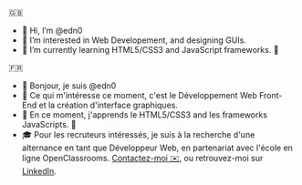 🇬🇧
- 👋 Hi, I’m @edn0
- 👀 I’m interested in Web Developement, and designing GUIs.
- 🌱 I’m currently learning HTML5/CSS3 and JavaScript frameworks. 🚀


🇫🇷
- 👋 Bonjour, je suis @edn0
- 👀 Ce qui m'intéresse ce moment, c'est le Développement Web Front-End et la création d'interface graphiques. 
- 🌱 En ce moment, j'apprends le HTML5/CSS3 and les frameworks JavaScripts. 🚀
- 🎓 Pour les recruteurs intéressés, je suis à la recherche d'une alternance en tant que Développeur Web, en partenariat avec l'école en ligne OpenClassrooms. [Contactez-moi ✉️](mailto:corentin.edno.blondiau@gmail.com), ou retrouvez-moi sur [LinkedIn](https://www.linkedin.com/in/corentin-blondiau/).
